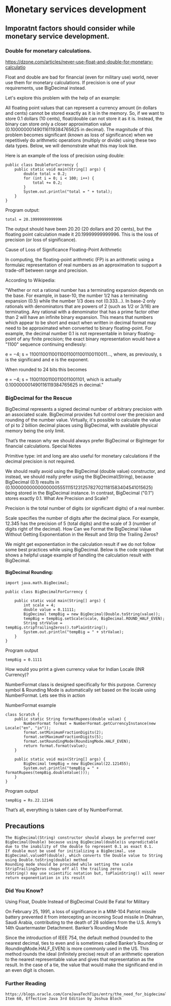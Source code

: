 # Monetary services development 


## Imporatnt factors should consider while monetary service development.


### Double for monetary calculations.

https://dzone.com/articles/never-use-float-and-double-for-monetary-calculatio

Float and double are bad for financial (even for military use) world, never use them for monetary calculations. If precision is one of your requirements, use BigDecimal instead. 

Let's explore this problem with the help of an example:

All floating point values that can represent a currency amount (in dollars and cents) cannot be stored exactly as it is in the memory. So, if we want to store 0.1 dollars (10 cents), float/double can not store it as it is. Instead, the binary can store only a closer approximation value (0.100000001490116119384765625 in decimal). The magnitude of this problem becomes significant (known as loss of significance) when we repetitively do arithmetic operations (multiply or divide) using these two data types. Below, we will demonstrate what this may look like.

Here is an example of the loss of precision using double:

```
public class DoubleForCurrency {
    public static void main(String[] args) {
        double total = 0.2;
        for (int i = 0; i < 100; i++) {
            total += 0.2;
        }
        System.out.println("total = " + total);
    }
}   
```

Program output:

```
total = 20.19999999999996
```

The output should have been 20.20 (20 dollars and 20 cents), but the floating point calculation made it 20.19999999999996. This is the loss of precision (or loss of significance).

Cause of Loss of Significance
Floating-Point Arithmetic

In computing, the floating-point arithmetic (FP) is an arithmetic using a formulaic representation of real numbers as an approximation to support a trade-off between range and precision.

According to Wikipedia:

"Whether or not a rational number has a terminating expansion depends on the base. For example, in base-10, the number 1/2 has a terminating expansion (0.5) while the number 1/3 does not (0.333…). In base-2 only rationals with denominators that are powers of 2 (such as 1/2 or 3/16) are terminating. Any rational with a denominator that has a prime factor other than 2 will have an infinite binary expansion. This means that numbers which appear to be short and exact when written in decimal format may need to be approximated when converted to binary floating-point. For example, the decimal number 0.1 is not representable in binary floating-point of any finite precision; the exact binary representation would have a "1100" sequence continuing endlessly:

e = −4; s = 1100110011001100110011001100110011…, where, as previously, s is the significand and e is the exponent.

When rounded to 24 bits this becomes

e = −4; s = 110011001100110011001101, which is actually 0.100000001490116119384765625 in decimal."
###  BigDecimal for the Rescue

BigDecimal represents a signed decimal number of arbitrary precision with an associated scale. BigDecimal provides full control over the precision and rounding of the number value. Virtually, it's possible to calculate the value of pi to 2 billion decimal places using BigDecimal, with available physical memory being the only limit.

That’s the reason why we should always prefer BigDecimal or BigInteger for financial calculations.
Special Notes

Primitive type: int and long are also useful for monetary calculations if the decimal precision is not required.

We should really avoid using the BigDecimal (double value) constructor, and instead, we should really prefer using the BigDecimal(String), because BigDecimal (0.1) results in (0.1000000000000000055511151231257827021181583404541015625) being stored in the BigDecimal instance. In contrast, BigDecimal ("0.1") stores exactly 0.1.
What Are Precision and Scale?

Precision is the total number of digits (or significant digits) of a real number.

Scale specifies the number of digits after the decimal place. For example, 12.345 has the precision of 5 (total digits) and the scale of 3 (number of digits right of the decimal).
How Can we Format the BigDecimal Value Without Getting Exponentiation in the Result and Strip the Trailing Zeros?

We might get exponentiation in the calculation result if we do not follow some best practices while using BigDecimal. Below is the code snippet that shows a helpful usage example of handling the calculation result with BigDecimal.

#### BigDecimal Rounding:

```
import java.math.BigDecimal;

public class BigDecimalForCurrency {

    public static void main(String[] args) {
        int scale = 4;
        double value = 0.11111;
        BigDecimal tempBig = new BigDecimal(Double.toString(value));
        tempBig = tempBig.setScale(scale, BigDecimal.ROUND_HALF_EVEN);
        String strValue = tempBig.stripTrailingZeros().toPlainString();
        System.out.println("tempBig = " + strValue);
    }
}  

```

Program output

```
tempBig = 0.1111
```

How would you print a given currency value for Indian Locale (INR Currency)?

NumberFormat class is designed specifically for this purpose. Currency symbol & Rounding Mode is automatically set based on the locale using NumberFormat. Lets see this in action

NumberFormat example

```
class Scratch {
    public static String formatRupees(double value) {
        NumberFormat format = NumberFormat.getCurrencyInstance(new Locale("en", "in"));
        format.setMinimumFractionDigits(2);
        format.setMaximumFractionDigits(5);
        format.setRoundingMode(RoundingMode.HALF_EVEN);
        return format.format(value);
    }

    public static void main(String[] args) {
        BigDecimal tempBig = new BigDecimal(22.121455);
        System.out.println("tempBig = " + formatRupees(tempBig.doubleValue()));
    }
}  

```

Program output

```
tempBig = Rs.22.12146
```

That’s all, everything is taken care of by NumberFormat.


## Precautions

    The BigDecimal(String) constructor should always be preferred over BigDecimal(Double) because using BigDecimal(double)is unpredictable due to the inability of the double to represent 0.1 as exact 0.1.
    If double must be used for initializing a BigDecimal, use BigDecimal.valueOf(double), which converts the Double value to String using Double.toString(double) method
    Rounding mode should be provided while setting the scale
    StripTrailingZeros chops off all the trailing zeros
    toString() may use scientific notation but, toPlainString() will never return exponentiation in its result

### Did You Know?
Using Float, Double Instead of BigDecimal Could Be Fatal for Military

On February 25, 1991, a loss of significance in a MIM-104 Patriot missile battery prevented it from intercepting an incoming Scud missile in Dhahran, Saudi Arabia, contributing to the death of 28 soldiers from the U.S. Army’s 14th Quartermaster Detachment.
Banker’s Rounding Mode

Since the introduction of IEEE 754, the default method (rounded to the nearest decimal, ties to even and is sometimes called Banker’s Rounding or RoundingMode.HALF_EVEN) is more commonly used in the US. This method rounds the ideal (infinitely precise) result of an arithmetic operation to the nearest representable value and gives that representation as the result. In the case of a tie, the value that would make the significand end in an even digit is chosen.

### Further Reading

    https://blogs.oracle.com/CoreJavaTechTips/entry/the_need_for_bigdecimal
    Item 60, Effective Java 3rd Edition by Joshua Bloch

